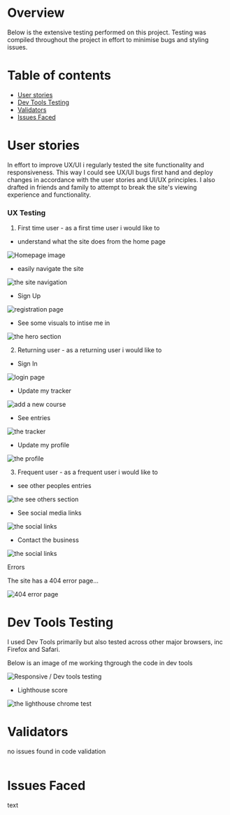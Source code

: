 # Overview

Below is the extensive testing performed on this project. Testing was compiled throughout the project in effort to minimise bugs and styling issues.

# Table of contents

* [User stories](#User-stories)
* [Dev Tools Testing](#Dev-Tools-Testing)
* [Validators](#Validators)
* [Issues Faced](#Issues-Faced)

# User stories

In effort to improve UX/UI i regularly tested the site functionality and responsiveness. This way I could see UX/UI bugs first hand and deploy changes in accordance with the user stories and UI/UX principles. I also drafted in friends and family to attempt to break the site's viewing experience and functionality.

### UX Testing

1. First time user - as a first time user i would like to

- understand what the site does from the home page

![Homepage image](./static/images/testing_img/homepage_image.png)

- easily navigate the site

![the site navigation](./static/images/testing_img/easy_navigation.png)

- Sign Up

![registration page](./static/images/testing_img/register.png)

- See some visuals to intise me in

![the hero section](./static/images/testing_img/hero.png)

2. Returning user - as a returning user i would like to

- Sign In

![login page](./static/images/testing_img/login.png)

- Update my tracker

![add a new course](./static/images/testing_img/add_new_course.png)

- See entries

![the tracker](./static/images/testing_img/tracker.png)

- Update my profile

![the profile](./static/images/testing_img/profile.png)

3. Frequent user - as a frequent user i would like to

- see other peoples entries

![the see others section](./static/images/testing_img/tracker.png)

- See social media links

![the social links](./static/images/testing_img/socials.png)

- Contact the business

![the social links](./static/images/testing_img/socials.png)

Errors

The site has a 404 error page...

![404 error page](./static/images/testing_img/404.png)

# Dev Tools Testing

I used Dev Tools primarily but also tested across other major browsers, inc Firefox and Safari.

Below is an image of me working thgrough the code in dev tools

![Responsive / Dev tools testing](./static/images/testing_img/responsive_testing.png)

- Lighthouse score

![the lighthouse chrome test](./static/images/testing_img/lighthouse.png)

# Validators

no issues found in code validation

![]()

# Issues Faced

text